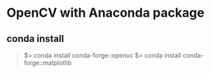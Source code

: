 # OpenCV with Anaconda package

## conda install
> $> conda install conda-forge::openvc
> $> conda install conda-forge::matplotlib


